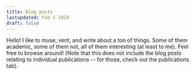 ```yaml
---
title: Blog posts
lastupdated: Feb 1 2024
draft: false
---
```


Hello! I like to muse, vent, and write about a ton of things. Some of them academic, some of them not, all of them interesting (at least to me). Feel free to browse around! (Note that this does not include the blog posts relating to individual publications -- for those, check out the publications tab).

